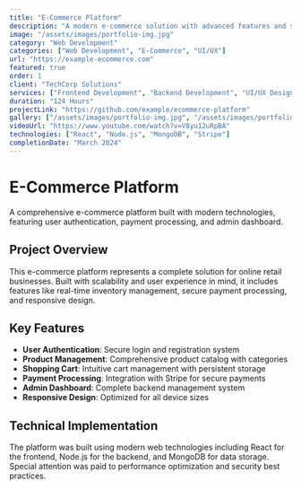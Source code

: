 ```yaml
---
title: "E-Commerce Platform"
description: "A modern e-commerce solution with advanced features and seamless user experience"
image: "/assets/images/portfolio-img.jpg"
category: "Web Development"
categories: ["Web Development", "E-Commerce", "UI/UX"]
url: "https://example-ecommerce.com"
featured: true
order: 1
client: "TechCorp Solutions"
services: ["Frontend Development", "Backend Development", "UI/UX Design"]
duration: "124 Hours"
projectLink: "https://github.com/example/ecommerce-platform"
gallery: ["/assets/images/portfolio-img.jpg", "/assets/images/portfolio-img-wide.jpg"]
videoUrl: "https://www.youtube.com/watch?v=V8yu12uRpBA"
technologies: ["React", "Node.js", "MongoDB", "Stripe"]
completionDate: "March 2024"
---
```


# E-Commerce Platform

A comprehensive e-commerce platform built with modern technologies, featuring user authentication, payment processing, and admin dashboard.

## Project Overview

This e-commerce platform represents a complete solution for online retail businesses. Built with scalability and user experience in mind, it includes features like real-time inventory management, secure payment processing, and responsive design.

## Key Features

- **User Authentication**: Secure login and registration system
- **Product Management**: Comprehensive product catalog with categories
- **Shopping Cart**: Intuitive cart management with persistent storage
- **Payment Processing**: Integration with Stripe for secure payments
- **Admin Dashboard**: Complete backend management system
- **Responsive Design**: Optimized for all device sizes

## Technical Implementation

The platform was built using modern web technologies including React for the frontend, Node.js for the backend, and MongoDB for data storage. Special attention was paid to performance optimization and security best practices.
